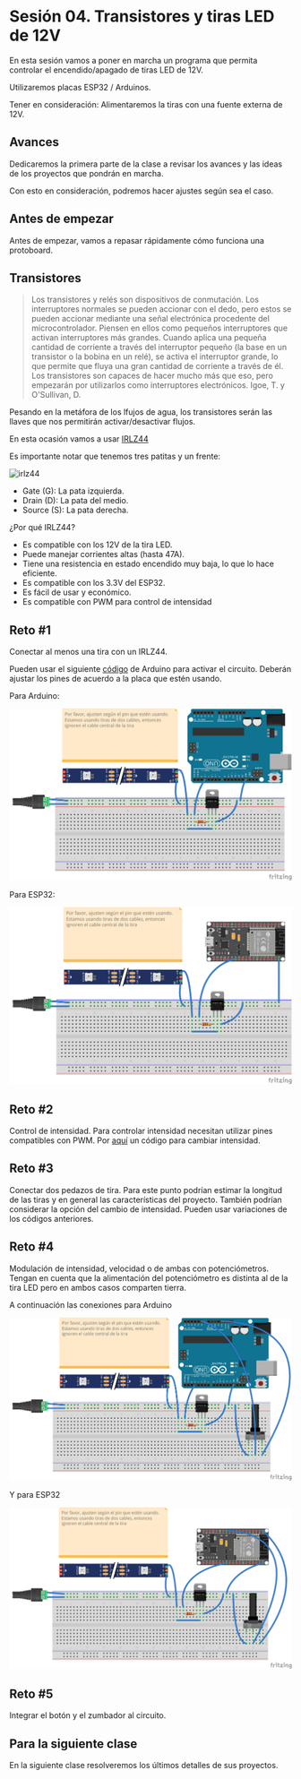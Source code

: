 # Sesión 04. Transistores y tiras LED de 12V

En esta sesión vamos a poner en marcha un programa que permita controlar el encendido/apagado de tiras LED de 12V. 

Utilizaremos placas ESP32 / Arduinos. 

Tener en consideración: Alimentaremos la tiras con una fuente externa de 12V. 

## Avances

Dedicaremos la primera parte de la clase a revisar los avances y las ideas de los proyectos que pondrán en marcha. 

Con esto en consideración, podremos hacer ajustes según sea el caso. 

## Antes de empezar

Antes de empezar, vamos a repasar rápidamente cómo funciona una protoboard. 

## Transistores 

> Los transistores y relés son dispositivos de conmutación. Los interruptores normales se pueden accionar con el dedo, pero estos se pueden accionar mediante una señal electrónica procedente del microcontrolador. Piensen en ellos como pequeños interruptores que activan interruptores más grandes. Cuando aplica una pequeña cantidad de corriente a través del interruptor pequeño (la base en un transistor o la bobina en un relé), se activa el interruptor grande, lo que permite que fluya una gran cantidad de corriente a través de él. Los transistores son capaces de hacer mucho más que eso, pero empezarán por utilizarlos como interruptores electrónicos. Igoe, T. y O'Sullivan, D.

Pesando en la metáfora de los lfujos de agua, los transistores serán las llaves que nos permitirán activar/desactivar flujos. 

En esta ocasión vamos a usar [IRLZ44](https://www.alldatasheet.com/datasheet-pdf/view/441427/VISHAY/IRLZ44.html)

Es importante notar que tenemos tres patitas y un frente: 

![irlz44](https://www.electronica.uy/wp-content/uploads/2024/04/IRLZ44N-1.jpg)

- Gate (G): La pata izquierda.
- Drain (D): La pata del medio.
- Source (S): La pata derecha.

¿Por qué IRLZ44?

- Es compatible con los 12V de la tira LED.
- Puede manejar corrientes altas (hasta 47A).
- Tiene una resistencia en estado encendido muy baja, lo que lo hace eficiente.
- Es compatible con los 3.3V del ESP32.
- Es fácil de usar y económico.
- Es compatible con PWM para control de intensidad

## Reto #1

Conectar al menos una tira con un IRLZ44. 

Pueden usar el siguiente [código](./unaTira/unaTiraArduino.ino) de Arduino para activar el circuito. Deberán ajustar los pines de acuerdo a la placa que estén usando. 

Para Arduino: 

![arduino](./unaTira/ledsmofset_Arduino.png)

Para ESP32:

![esp32](./unaTira/ledsmofset_ESP32.png)

## Reto #2

Control de intensidad. Para controlar intensidad necesitan utilizar pines compatibles con PWM. Por [aquí](./intensidad/intensidad.ino) un código para cambiar intensidad. 

## Reto #3

Conectar dos pedazos de tira. Para este punto podrían estimar la longitud de las tiras y en general las características del proyecto. También podrían considerar la opción del cambio de intensidad. Pueden usar variaciones de los códigos anteriores. 

## Reto #4

Modulación de intensidad, velocidad o de ambas con potenciómetros. Tengan en cuenta que la alimentación del potenciómetro es distinta al de la tira LED pero en ambos casos comparten tierra.

A continuación las conexiones para Arduino

![arduino](./intensidad/ledsmofset_Arduino.png)

Y para ESP32

![esp32](./intensidad/ledsmofset_ESP32.png)

## Reto #5

Integrar el botón y el zumbador al circuito. 

## Para la siguiente clase

En la siguiente clase resolveremos los últimos detalles de sus proyectos. 